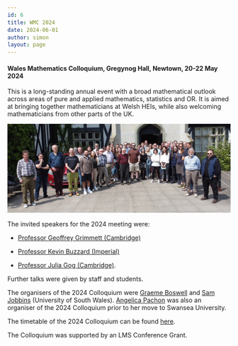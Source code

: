 ```yaml
---
id: 6
title: WMC 2024
date: 2024-06-01
author: simon
layout: page
---
```


#### **Wales Mathematics Colloquium, Gregynog Hall, Newtown, 20-22 May 2024**

This is a long-standing annual event with a broad mathematical outlook across areas of pure and applied mathematics, statistics and OR. It is aimed at bringing together mathematicians at Welsh HEIs, while also welcoming mathematicians from other parts of the UK.

<img style="float: center;" src="/media/gregynog_group_photo24.JPG" width="800pt" alt="Group photo of 2024 Participants" />

The invited speakers for the 2024 meeting were:
- [Professor Geoffrey Grimmett (Cambridge)](https://www.dpmms.cam.ac.uk/person/grg1000)<BR>


- [Professor Kevin Buzzard (Imperial)](https://www.imperial.ac.uk/people/k.buzzard)<BR>

     
- [Professor Julia Gog (Cambridge)](http://www.damtp.cam.ac.uk/person/jrg20).<BR>
    



Further talks were given by staff and students.

The organisers of the 2024 Colloquium were [Graeme Boswell](https://pure.southwales.ac.uk/en/persons/graeme-boswell) and [Sam Jobbins](https://pure.southwales.ac.uk/en/persons/sam-jobbins) (University of South Wales). [Angelica Pachon](https://www.swansea.ac.uk/staff/a.y.pachon/) was also an organiser of the 2024 Colloquium prior to her move to Swansea University.

The timetable of the 2024 Colloquium can be found [here](https://github.com/gregynogwmc/gregynogwmc.github.io/files/15346043/Gregynog.24.-.Draft.Timetable.pdf).

The Colloquium was supported by an LMS Conference Grant.

